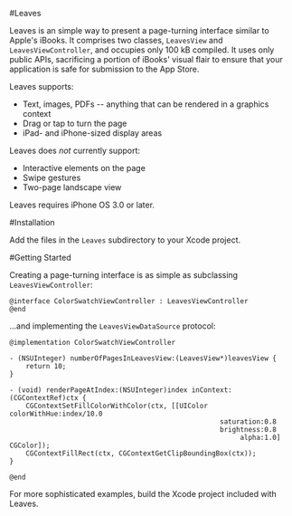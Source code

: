 #Leaves

Leaves is an simple way to present a page-turning interface similar to Apple's iBooks.  It comprises two classes, `LeavesView` and `LeavesViewController`, and occupies only 100 kB compiled.  It uses only public APIs, sacrificing a portion of iBooks' visual flair to ensure that your application is safe for submission to the App Store.

Leaves supports:

- Text, images, PDFs -- anything that can be rendered in a graphics context
- Drag or tap to turn the page
- iPad- and iPhone-sized display areas 

Leaves does *not* currently support:

- Interactive elements on the page
- Swipe gestures
- Two-page landscape view

Leaves requires iPhone OS 3.0 or later.

#Installation

Add the files in the `Leaves` subdirectory to your Xcode project.

#Getting Started

Creating a page-turning interface is as simple as subclassing `LeavesViewController`:

	@interface ColorSwatchViewController : LeavesViewController
	@end

...and implementing the `LeavesViewDataSource` protocol:

	@implementation ColorSwatchViewController

	- (NSUInteger) numberOfPagesInLeavesView:(LeavesView*)leavesView {
		return 10;
	}

	- (void) renderPageAtIndex:(NSUInteger)index inContext:(CGContextRef)ctx {
		CGContextSetFillColorWithColor(ctx, [[UIColor colorWithHue:index/10.0 
														saturation:0.8
														brightness:0.8 
															 alpha:1.0] CGColor]);
		CGContextFillRect(ctx, CGContextGetClipBoundingBox(ctx));
	}

	@end

For more sophisticated examples, build the Xcode project included with Leaves.